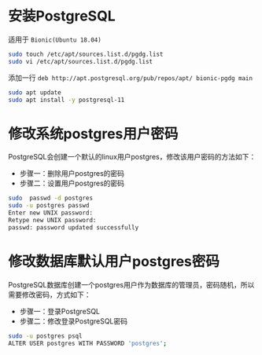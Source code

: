 # 安装PostgreSQL

适用于 `Bionic(Ubuntu 18.04)`

``` Bash
sudo touch /etc/apt/sources.list.d/pgdg.list
sudo vi /etc/apt/sources.list.d/pgdg.list
```

添加一行 `deb http://apt.postgresql.org/pub/repos/apt/ bionic-pgdg main`

``` Bash
sudo apt update
sudo apt install -y postgresql-11
```

# 修改系统postgres用户密码

PostgreSQL会创建一个默认的linux用户postgres，修改该用户密码的方法如下：

- 步骤一：删除用户postgres的密码
- 步骤二：设置用户postgres的密码

``` Bash
sudo  passwd -d postgres
sudo -u postgres passwd
Enter new UNIX password:
Retype new UNIX password:
passwd: password updated successfully
```
 
# 修改数据库默认用户postgres密码

PostgreSQL数据库创建一个postgres用户作为数据库的管理员，密码随机，所以需要修改密码，方式如下：

- 步骤一：登录PostgreSQL
- 步骤二：修改登录PostgreSQL密码

``` Bash
sudo -u postgres psql
ALTER USER postgres WITH PASSWORD 'postgres';
```
